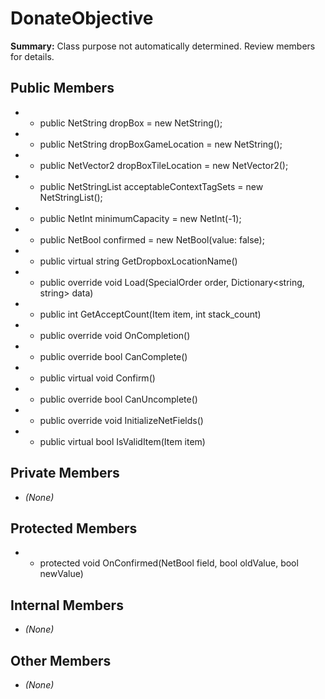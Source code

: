 # DonateObjective

**Summary:** Class purpose not automatically determined. Review members for details.

## Public Members
- - public NetString dropBox = new NetString();
- - public NetString dropBoxGameLocation = new NetString();
- - public NetVector2 dropBoxTileLocation = new NetVector2();
- - public NetStringList acceptableContextTagSets = new NetStringList();
- - public NetInt minimumCapacity = new NetInt(-1);
- - public NetBool confirmed = new NetBool(value: false);
- - public virtual string GetDropboxLocationName()
- - public override void Load(SpecialOrder order, Dictionary<string, string> data)
- - public int GetAcceptCount(Item item, int stack_count)
- - public override void OnCompletion()
- - public override bool CanComplete()
- - public virtual void Confirm()
- - public override bool CanUncomplete()
- - public override void InitializeNetFields()
- - public virtual bool IsValidItem(Item item)

## Private Members
- *(None)*

## Protected Members
- - protected void OnConfirmed(NetBool field, bool oldValue, bool newValue)

## Internal Members
- *(None)*

## Other Members
- *(None)*
